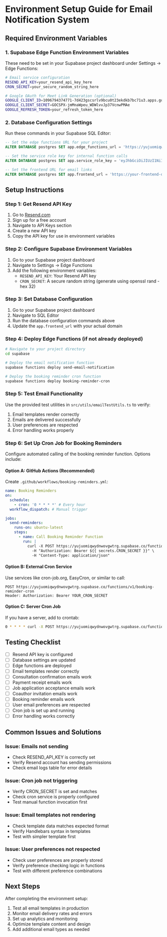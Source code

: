 # Environment Setup Guide for Email Notification System

## Required Environment Variables

### 1. Supabase Edge Function Environment Variables
These need to be set in your Supabase project dashboard under Settings → Edge Functions:

```bash
# Email service configuration
RESEND_API_KEY=your_resend_api_key_here
CRON_SECRET=your_secure_random_string_here

# Google OAuth for Meet Link Generation (optional)
GOOGLE_CLIENT_ID=1096794374771-7d423gscsrlv9bcu0t23ekdkb7bc71u3.apps.googleusercontent.com
GOOGLE_CLIENT_SECRET=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
GOOGLE_REFRESH_TOKEN=your_refresh_token_here
```

### 2. Database Configuration Settings
Run these commands in your Supabase SQL Editor:

```sql
-- Set the edge functions URL for your project
ALTER DATABASE postgres SET app.edge_functions_url = 'https://yujuomiqwydnwovgwtrg.supabase.co/functions/v1';

-- Set the service role key for internal function calls
ALTER DATABASE postgres SET app.service_role_key = 'eyJhbGciOiJIUzI1NiIsInR5cCI6IkpXVCJ9.eyJpc3MiOiJzdXBhYmFzZSIsInJlZiI6Inl1anVvbWlxd3lkbndvdmd3dHJnIiwicm9sZSI6InNlcnZpY2Vfcm9sZSIsImlhdCI6MTc1NDUxODEwNywiZXhwIjoyMDcwMDk0MTA3fQ.3BSe3KWK6V0K4jILgiDb6YTdR7Q6fJ1zFMVxNpOQ68w';

-- Set the frontend URL for email links
ALTER DATABASE postgres SET app.frontend_url = 'https://your-frontend-domain.com';
```

## Setup Instructions

### Step 1: Get Resend API Key
1. Go to [Resend.com](https://resend.com)
2. Sign up for a free account
3. Navigate to API Keys section
4. Create a new API key
5. Copy the API key for use in environment variables

### Step 2: Configure Supabase Environment Variables
1. Go to your Supabase project dashboard
2. Navigate to Settings → Edge Functions
3. Add the following environment variables:
   - `RESEND_API_KEY`: Your Resend API key
   - `CRON_SECRET`: A secure random string (generate using openssl rand -hex 32)

### Step 3: Set Database Configuration
1. Go to your Supabase project dashboard
2. Navigate to SQL Editor
3. Run the database configuration commands above
4. Update the `app.frontend_url` with your actual domain

### Step 4: Deploy Edge Functions (if not already deployed)
```bash
# Navigate to your project directory
cd supabase

# Deploy the email notification function
supabase functions deploy send-email-notification

# Deploy the booking reminder cron function
supabase functions deploy booking-reminder-cron
```

### Step 5: Test Email Functionality
Use the provided test utilities in `src/utils/emailTestUtils.ts` to verify:
1. Email templates render correctly
2. Emails are delivered successfully
3. User preferences are respected
4. Error handling works properly

### Step 6: Set Up Cron Job for Booking Reminders
Configure automated calling of the booking reminder function. Options include:

#### Option A: GitHub Actions (Recommended)
Create `.github/workflows/booking-reminders.yml`:

```yaml
name: Booking Reminders
on:
  schedule:
    - cron: '0 * * * *' # Every hour
  workflow_dispatch: # Manual trigger

jobs:
  send-reminders:
    runs-on: ubuntu-latest
    steps:
      - name: Call Booking Reminder Function
        run: |
          curl -X POST https://yujuomiqwydnwovgwtrg.supabase.co/functions/v1/booking-reminder-cron \
            -H "Authorization: Bearer ${{ secrets.CRON_SECRET }}" \
            -H "Content-Type: application/json"
```

#### Option B: External Cron Service
Use services like cron-job.org, EasyCron, or similar to call:
```
POST https://yujuomiqwydnwovgwtrg.supabase.co/functions/v1/booking-reminder-cron
Header: Authorization: Bearer YOUR_CRON_SECRET
```

#### Option C: Server Cron Job
If you have a server, add to crontab:
```bash
0 * * * * curl -X POST https://yujuomiqwydnwovgwtrg.supabase.co/functions/v1/booking-reminder-cron -H "Authorization: Bearer YOUR_CRON_SECRET"
```

## Testing Checklist

- [ ] Resend API key is configured
- [ ] Database settings are updated
- [ ] Edge functions are deployed
- [ ] Email templates render correctly
- [ ] Consultation confirmation emails work
- [ ] Payment receipt emails work
- [ ] Job application acceptance emails work
- [ ] Coauthor invitation emails work
- [ ] Booking reminder emails work
- [ ] User email preferences are respected
- [ ] Cron job is set up and running
- [ ] Error handling works correctly

## Common Issues and Solutions

### Issue: Emails not sending
- Check RESEND_API_KEY is correctly set
- Verify Resend account has sending permissions
- Check email logs table for error details

### Issue: Cron job not triggering
- Verify CRON_SECRET is set and matches
- Check cron service is properly configured
- Test manual function invocation first

### Issue: Email templates not rendering
- Check template data matches expected format
- Verify Handlebars syntax in templates
- Test with simpler template first

### Issue: User preferences not respected
- Check user preferences are properly stored
- Verify preference checking logic in functions
- Test with different preference combinations

## Next Steps

After completing the environment setup:
1. Test all email templates in production
2. Monitor email delivery rates and errors
3. Set up analytics and monitoring
4. Optimize template content and design
5. Add additional email types as needed

